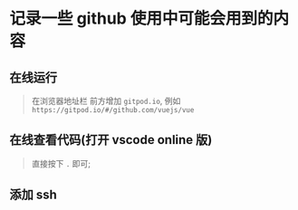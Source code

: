 # 记录一些 github 使用中可能会用到的内容

## 在线运行

> 在浏览器地址栏 前方增加 `gitpod.io`, 例如 `https://gitpod.io/#/github.com/vuejs/vue`

## 在线查看代码(打开 vscode online 版)

> 直接按下 `.` 即可;

## 添加 ssh
